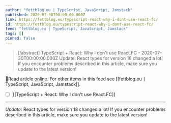 ```yaml
---
author: "fettblog․eu ∣ TypeScript, JavaScript, Jamstack"
published: 2020-07-30T00:00:00.000Z
link: https://fettblog.eu/typescript-react-why-i-dont-use-react-fc/
id: https://fettblog.eu/typescript-react-why-i-dont-use-react-fc/
feed: "fettblog․eu ∣ TypeScript, JavaScript, Jamstack"
tags: []
pinned: false
---
```

> [!abstract] TypeScript + React: Why I don't use React.FC - 2020-07-30T00:00:00.000Z
> Update: React types for version 18 changed a lot! If you encounter problems described in this article, make sure you update to the latest version!

🔗Read article [online](https://fettblog.eu/typescript-react-why-i-dont-use-react-fc/). For other items in this feed see [[fettblog․eu ∣ TypeScript, JavaScript, Jamstack]].

- [ ] [[TypeScript + React꞉ Why I don't use React․FC]]
- - -
_Update_: React types for version 18 changed a lot! If you encounter problems described in this article, make sure you update to the latest version!
